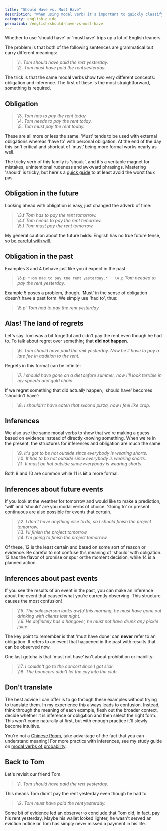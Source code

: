 ```yaml
---
title: "Should Have vs. Must Have"
description: "When using modal verbs it's important to quickly classify whether you are describing an inference or obligation. They have the same form in the present but differ in the past and future."
category: english-guide
permalink: /english/should-have-vs-must-have
---
```


Whether to use 'should have' or 'must have' trips up a lot of English leaners.

The problem is that both of the following sentences are grammatical but carry different meanings: 

> \1. *Tom should have paid the rent yesterday.*<br>
> \2. *Tom must have paid the rent yesterday.*

The trick is that the same modal verbs show two very different concepts: obligation and inference. The first of these is the most straightforward, something is required.

## Obligation

> \3. *Tom has to pay the rent today.*<br>
> \4. *Tom needs to pay the rent today.*<br>
> \5. *Tom must pay the rent today.* 

These are all more or less the same. 'Must' tends to be used with external obligations whereas 'have to' with personal obligation. At the end of the day this isn't critical and shortcut of 'must' being more formal works nearly as well.

The tricky verb of this family is 'should', and it's a veritable magnet for mistakes, unintentional rudeness and awkward phrasings. Mastering 'should' is tricky, but here's a [quick guide][ysr] to at least avoid the worst faux pas.

## Obligation in the future

Looking ahead with obligation is easy, just changed the adverb of time:

> \3.f *Tom has to pay the rent tomorrow.*<br>
> \4.f *Tom needs to pay the rent tomorrow.*<br>
> \5.f *Tom must pay the rent tomorrow.*

My general caution about the future holds: English has no true future tense, so [be careful with will][wil]. 

## Obligation in the past

Examples 3 and 4 behave just like you'd expect in the past:

> \3.p` *Tom had to pay the rent yesterday.*  
> \4.p` *Tom needed to pay the rent yesterday.*  

Example 5 poses a problem, though. 'Must' in the sense of obligation doesn't have a past form. We simply use 'had to', thus:

> \5.p` *Tom had to pay the rent yesterday.*

## Alas! The land of regrets

Let's say Tom was a bit forgetful and didn't pay the rent even though he had to. To talk about regret over something that **did not happen**.

> \6. *Tom should have paid the rent yesterday. Now he'll have to pay a late fee in addition to the rent.*

Regrets in this format can be infinite:

> \7. *I should have gone on a diet before summer, now I'll look terrible in my speedo and gold chain.*

If we regret something that did actually happen, 'should have' becomes 'shouldn't have':

> \8. *I shouldn't have eaten that second pizza, now I feel like crap.*

## Inferences

We also use the same modal verbs to show that we're making a guess based on evidence instead of directly knowing something. When we're in the present, the structures for inferences and obligation are much the same:

> \9. *It's got to be hot outside since everybody is wearing shorts.*  
> \10. *It has to be hot outside since everybody is wearing shorts.*  
> \11. *It must be hot outside since everybody is wearing shorts.*

Both 9 and 10 are common while 11 is bit a more formal.

## Inferences about future events

If you look at the weather for tomorrow and would like to make a prediction, 'will' and 'should' are you modal verbs of choice. 'Going to' or present continuous are also possible for events that certain.

> \12. *I don't have anything else to do, so I should finish the project tomorrow.*  
> \13. *I'll finish the project tomorrow.*  
> \14. *I'm going to finish the project tomorrow.*

Of these, 12 is the least certain and based on some sort of reason or evidence. Be careful to not confuse this meaning of 'should' with obligation. 13 has the flavor of promise or spur or the moment decision, while 14 is a planned action.

## Inferences about past events

If you see the results of an event in the past, you can make an inference about the event that caused what you're currently observing. This structure causes the most confusion!

> \15. *The salesperson looks awful this morning, he must have gone out drinking with clients last night.*  
> \16. *He definitely has a hangover, he must not have drunk any pickle juice.*

The key point to remember is that 'must have done' can **never** refer to an obligation. It refers to an event that happened in the past with results that can be observed now.

One last gotcha is that 'must not have' isn't about prohibition or inability:

> \17. *I couldn't go to the concert since I got sick.*  
> \18. *The bouncers didn't let the guy into the club.*

## Don't translate

The best advice I can offer is to go through these examples without trying to translate them. In my experience this always leads to confusion. Instead, think through the meaning of each example, flesh out the broader context, decide whether it is inference or obligation and then select the right form. This won't come naturally at first, but with enough practice it'll slowly become intuitive. 

You're not a [Chinese Room][wcr], take advantage of the fact that you can understand meaning! For more practice with inferences, see my study guide on [modal verbs of probability][mvp].

## Back to Tom

Let's revisit our friend Tom.

> \1. *Tom should have paid the rent yesterday.*  

This means Tom didn't pay the rent yesterday even though he had to.

> \2. *Tom must have paid the rent yesterday.*  

Some bit of evidence led an observer to conclude that Tom did, in fact, pay his rent yesterday. Maybe his wallet looked lighter, he wasn't served an eviction notice or Tom has simply never missed a payment in his life.

[ysr]: /english/you-should-read-this
[wil]: /english/Will-You-Stop-Using-Will
[wcr]: https://en.wikipedia.org/wiki/Chinese_room
[mvp]: /english/modal-verbs-probability-inference
